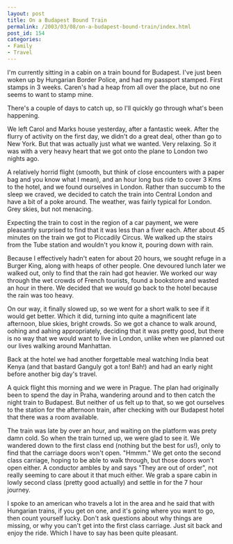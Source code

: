 ```yaml
---
layout: post
title: On a Budapest Bound Train
permalink: /2003/03/08/on-a-budapest-bound-train/index.html
post_id: 154
categories: 
- Family
- Travel
---
```


 I'm currently sitting in a cabin on a train bound for Budapest. I've just been woken up by Hungarian Border Police, and had my passport stamped. First stamps in 3 weeks. Caren's had a heap from all over the place, but no one seems to want to stamp mine.




There's a couple of days to catch up, so I'll quickly go through what's been happening.




We left Carol and Marks house yesterday, after a fantastic week. After the flurry of activity on the first day, we didn't do a great deal, other than go to New York. But that was actually just what we wanted. Very relaxing. So it was with a very heavy heart that we got onto the plane to London two nights ago.




A relatively horrid flight (smooth, but think of close encounters with a paper bag and you know what I mean), and an hour long bus ride to cover 3 Kms to the hotel, and we found ourselves in London. Rather than succumb to the sleep we craved, we decided to catch the train into Central London and have a bit of a poke around. The weather, was fairly typical for London. Grey skies, but not menacing.




Expecting the train to cost in the region of a car payment, we were pleasantly surprised to find that it was less than a fiver each. After about 45 minutes on the train we got to Piccadily Circus. We walked up the stairs from the Tube station and wouldn't you know it, pouring down with rain.




Because I effectively hadn't eaten for about 20 hours, we sought refuge in a Burger King, along with heaps of other people. One devoured lunch later we walked out, only to find that the rain had got heavier. We worked our way through the wet crowds of French tourists, found a bookstore and wasted an hour in there. We decided that we would go back to the hotel because the rain was too heavy.




On our way, it finally slowed up, so we went for a short walk to see if it would get better. Which it did, turning into quite a magnificent late afternoon, blue skies, bright crowds. So we got a chance to walk around, oohing and aahing appropriately, deciding that it was pretty good, but there is no way that we would want to live in London, unlike when we planned out our lives walking around Manhattan.




Back at the hotel we had another forgettable meal watching India beat Kenya (and that bastard Ganguly got a ton! Bah!) and had an early night before another big day's travel.




A quick flight this morning and we were in Prague. The plan had originally been to spend the day in Praha, wandering around and to then catch the night train to Budapest. But neither of us felt up to that, so we got ourselves to the station for the afternoon train, after checking with our Budapest hotel that there was a room available.




The train was late by over an hour, and waiting on the platform was prety damn cold. So when the train turned up, we were glad to see it. We wandered down to the first class end (nothing but the best for us!), only to find that the carriage doors won't open. "Hmmm." We get onto the second class carriage, hoping to be able to walk through, but those doors won't open either. A conductor ambles by and says "They are out of order", not really seeming to care about it that much either. We grab a spare cabin in lowly second class (pretty good actually) and settle in for the 7 hour journey.




I spoke to an american who travels a lot in the area and he said that with Hungarian trains, if you get on one, and it's going where you want to go, then count yourself lucky. Don't ask questions about why things are missing, or why you can't get into the first class carriage. Just sit back and enjoy the ride. Which I have to say has been quite pleasant.

